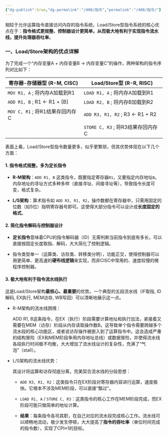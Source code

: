 ```yaml
---
{"dg-publish":true,"dg-permalink":"/408/指令","permalink":"/408/指令/"}
---
```



相较于允许运算指令直接访问内存的指令系统，Load/Store型指令系统的核心优点在于：**指令格式更规整、控制器设计更简单，从而极大地有利于实现指令流水线，提升处理器吞吐率**。

### 一、Load/Store架构的优点详解

为了完成一个“内存变量A + 内存变量B -> 内存变量C”的操作，两种架构的指令序列对比如下：

|寄存器-存储器型 (R-M, CISC)|Load/Store型 (R-R, RISC)|
|---|---|
|`MOV R1, A` ; 将内存A加载到R1|`LOAD R1, A` ; 将内存A加载到R1|
|`ADD R1, B` ; R1 <- R1 + [B]|`LOAD R2, B` ; 将内存B加载到R2|
|`MOV C, R1` ; 将R1结果存回内存C|`ADD R3, R1, R2` ; R3 <- R1 + R2|
||`STORE C, R3` ; 将R3结果存回内存C|

表面上看，Load/Store型指令数量更多，似乎更繁琐，但其优势体现在以下几个方面：

#### 1. 指令格式规整，多为定长指令

- **R-M架构**：`ADD R1, B` 这类指令，既要指定寄存器`R1`，又要指定内存地址`B`。内存地址的寻址方式多种多样（直接寻址、间接寻址等），导致指令长度可变，格式复杂。
    
- **L/S架构**：算术指令如 `ADD R3, R1, R2`，操作数都在寄存器中，只需用固定的位数（如5位）指明寄存器号即可。这使得大部分指令可以设计成**长度固定的格式**。
    

#### 2. 简化指令解码与控制器设计

- **定长指令**意味着CPU的指令解码器（ID）无需判断当前指令到底有多长，可以直接按固定长度取指、解码，大大简化了控制逻辑。
    
- 指令类型单一（运算类、访存类、转移类分明），功能正交，使得控制器可以用更简单、更高速的**硬布线逻辑**来实现，而非CISC中常用的、速度较慢的微程序控制器。
    

#### 3. 极大地有利于指令流水线执行

这是Load/Store架构**最核心、最重要**的优势。一个典型的五段流水线（IF取指, ID解码, EX执行, MEM访存, WB写回）可以清晰地展示这一点。

- R-M架构的流水线困境：
    
    ADD R1, B这条指令，在EX（执行）阶段需要计算地址和执行加法，紧接着又需要在MEM（访存）阶段从内存读取操作数B。这导致单个指令需要跨越多个流水段的核心功能区，或者说访存操作被嵌入到了运算指令中。这会造成严重的结构冒险（EX和MEM阶段争用内存地址总线）或数据冒险，并使得流水线各段执行时间极不均衡，大大增加了流水线设计的复杂性，充满了“气泡”（stall）。
    
- L/S架构的流水线优势：
    
    其设计将运算和访存彻底分离，完美契合流水线的分段思想：
    
    - `ADD R3, R1, R2`：这类指令只在EX阶段对寄存器内容进行运算，速度极快。它根本不涉及MEM阶段，可以直接“飘过”。
        
    - `LOAD R1, A` / `STORE C, R3`：这类指令的核心工作在MEM阶段完成，而EX阶段可能只做简单的地址计算。
        
    - **结果**：每条指令各司其职，在自己对应的流水段完成核心工作。流水线可以顺畅地流动，极少发生停顿，大大提高了**指令的吞吐率**（单位时间完成的指令数），实现了CPI≈1的目标。
        